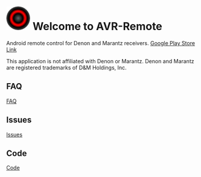  # ![alt text](avr-icon.png "AVR-Remote") Welcome to AVR-Remote

Android remote control for Denon and Marantz receivers.
[Google Play Store Link](https://play.google.com/store/apps/details?id=de.pskiwi.avrremote)

This application is not affiliated with Denon or Marantz. 
Denon and Marantz are registered trademarks of D&M Holdings, Inc. 

## FAQ

[FAQ](https://github.com/pskiwi/avr-remote/wiki/FAQ)

## Issues

[Issues](https://github.com/pskiwi/avr-remote/issues)

## Code

[Code](https://github.com/pskiwi/avr-remote)
